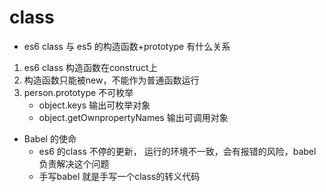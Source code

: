 # class 
- es6 class 与 es5 的构造函数+prototype 有什么关系
1. es6 class 构造函数在construct上
2. 构造函数只能被new，不能作为普通函数运行
3. person.prototype 不可枚举
    - object.keys 输出可枚举对象
    - object.getOwnpropertyNames 输出可调用对象

- Babel 的使命
    - es6 的class 不停的更新， 运行的环境不一致，会有报错的风险，babel负责解决这个问题
    - 手写babel 就是手写一个class的转义代码